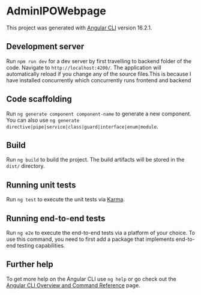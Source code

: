 # AdminIPOWebpage

This project was generated with [Angular CLI](https://github.com/angular/angular-cli) version 16.2.1.

## Development server

Run `npm run dev` for a dev server by first travelling to backend folder of the code. Navigate to `http://localhost:4200/`. The application will automatically reload if you change any of the source files.This is because I have installed concurrently which concurrently runs frontend and backend

## Code scaffolding

Run `ng generate component component-name` to generate a new component. You can also use `ng generate directive|pipe|service|class|guard|interface|enum|module`.

## Build

Run `ng build` to build the project. The build artifacts will be stored in the `dist/` directory.

## Running unit tests

Run `ng test` to execute the unit tests via [Karma](https://karma-runner.github.io).

## Running end-to-end tests

Run `ng e2e` to execute the end-to-end tests via a platform of your choice. To use this command, you need to first add a package that implements end-to-end testing capabilities.

## Further help

To get more help on the Angular CLI use `ng help` or go check out the [Angular CLI Overview and Command Reference](https://angular.io/cli) page.
